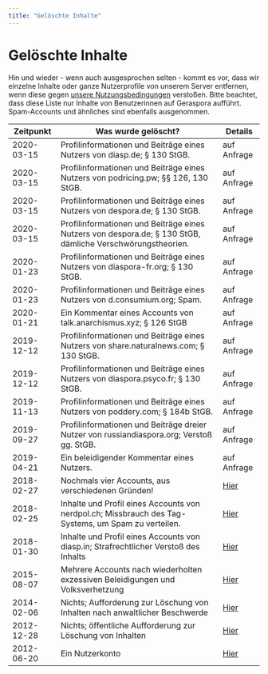 ```yaml
---
title: "Gelöschte Inhalte"
---
```


# Gelöschte Inhalte

Hin und wieder - wenn auch ausgesprochen selten - kommt es vor, dass wir einzelne Inhalte oder ganze Nutzerprofile von unserem Server entfernen, wenn diese gegen [unsere Nutzungsbedingungen](/pod/legal.html) verstoßen. Bitte beachtet, dass diese Liste nur Inhalte von Benutzerinnen auf Geraspora aufführt. Spam-Accounts und ähnliches sind ebenfalls ausgenommen.

| Zeitpunkt  | Was wurde gelöscht?                                                                                        | Details                                                                 |
| ---------- | ---------------------------------------------------------------------------------------------------------- | ----------------------------------------------------------------------- |
| 2020-03-15 | Profilinformationen und Beiträge eines Nutzers von diasp.de; § 130 StGB.                                   | auf Anfrage                                                             |
| 2020-03-15 | Profilinformationen und Beiträge eines Nutzers von podricing.pw; §§ 126, 130 StGB.                         | auf Anfrage                                                             |
| 2020-03-15 | Profilinformationen und Beiträge eines Nutzers von despora.de; § 130 StGB.                                 | auf Anfrage                                                             |
| 2020-03-15 | Profilinformationen und Beiträge eines Nutzers von despora.de; § 130 StGB, dämliche Verschwörungstheorien. | auf Anfrage                                                             |
| 2020-01-23 | Profilinformationen und Beiträge eines Nutzers von diaspora-fr.org; § 130 StGB.                            | auf Anfrage                                                             |
| 2020-01-23 | Profilinformationen und Beiträge eines Nutzers von d.consumium.org; Spam.                                  | auf Anfrage                                                             |
| 2020-01-21 | Ein Kommentar eines Accounts von talk.anarchismus.xyz; § 126 StGB                                          | auf Anfrage                                                             |
| 2019-12-12 | Profilinformationen und Beiträge eines Nutzers von share.naturalnews.com; § 130 StGB.                      | auf Anfrage                                                             |
| 2019-12-12 | Profilinformationen und Beiträge eines Nutzers von diaspora.psyco.fr; § 130 StGB.                          | auf Anfrage                                                             |
| 2019-11-13 | Profilinformationen und Beiträge eines Nutzers von poddery.com; § 184b StGB.                               | auf Anfrage                                                             |
| 2019-09-27 | Profilinformationen und Beiträge dreier Nutzer von russiandiaspora.org; Verstoß gg. StGB.                  | auf Anfrage                                                             |
| 2019-04-21 | Ein beleidigender Kommentar eines Nutzers.                                                                 | auf Anfrage                                                             |
| 2018-02-27 | Nochmals vier Accounts, aus verschiedenen Gründen!                                                         | [Hier](https://pod.geraspora.de/posts/1e3e7030fded01351cd2101b0e8ace24) |
| 2018-02-25 | Inhalte und Profil eines Accounts von nerdpol.ch; Missbrauch des Tag-Systems, um Spam zu verteilen.        | [Hier](https://pod.geraspora.de/posts/0f590fb0fc0501351cb0101b0e8ace24) |
| 2018-01-30 | Inhalte und Profil eines Accounts von diasp.in; Strafrechtlicher Verstoß des Inhalts                       | [Hier](https://pod.geraspora.de/posts/f0677280e7df01351c80101b0e8ace24) |
| 2015-08-07 | Mehrere Accounts nach wiederholten exzessiven Beleidigungen und Volksverhetzung                            | [Hier](https://pod.geraspora.de/posts/8fdc0e801f15013370b34860008dbc6c) |
| 2014-02-06 | Nichts; Aufforderung zur Löschung von Inhalten nach anwaltlicher Beschwerde                                | [Hier](https://pod.geraspora.de/posts/0f1831ced85b2f86)                 |
| 2012-12-28 | Nichts; öffentliche Aufforderung zur Löschung von Inhalten                                                 | [Hier](https://pod.geraspora.de/posts/39b97b38d96cf9a7)                 |
| 2012-06-20 | Ein Nutzerkonto                                                                                            | [Hier](https://pod.geraspora.de/posts/e6c76c0a017a09b6)                 |
